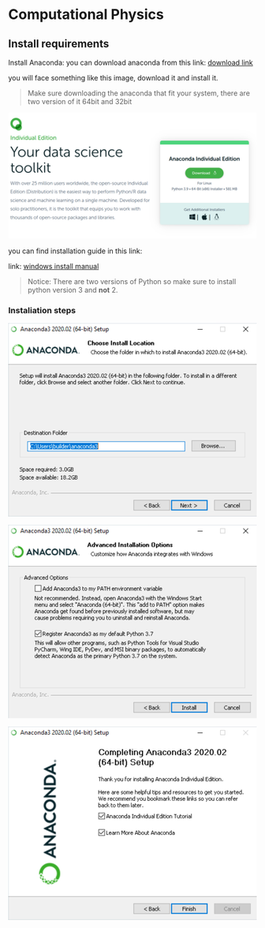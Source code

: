 # Computational Physics



## Install requirements

Install Anaconda: you can download anaconda from this link: [download link](https://www.anaconda.com/products/individual)

you will face something like this image, download it and install it.
> Make sure downloading the anaconda that fit your system, there are two version of it 64bit and 32bit

![anaconda image](/images/anaconda_1.png)


you can find installation guide in this link:

link: [windows install manual](https://docs.anaconda.com/anaconda/install/windows/) 

> Notice: There are two versions of Python so make sure to install python version 3 and **not** 2.

### Instaliation steps


![anaconda image3](/images/win-install-destination.png)

![anaconda image2](/images/win-install-options.png)

![anaconda image1](/images/win-install-complete.png)
